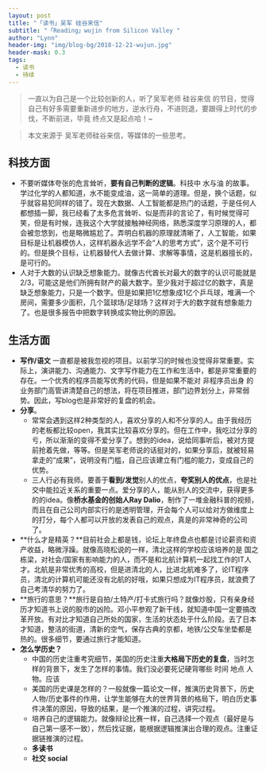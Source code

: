 ```yaml
---
layout: post
title: "「读书」吴军 硅谷来信"
subtitle: "「Reading」wujin from Silicon Valley "
author: "Lynn"
header-img: "img/blog-bg/2018-12-21-wujun.jpg"
header-mask: 0.3
tags:
  - 读书
  - 待续
---
```


> 一直以为自己是一个比较创新的人，听了吴军老师 硅谷来信 的节目，觉得自己有好多需要重新进步的地方，逆水行舟，不进则退，要跟得上时代的步伐，不断前进，毕竟 终点又是起点哈！~

> 本文来源于 吴军老师硅谷来信，等媒体的一些思考。

## 科技方面

- 不要听媒体夸张的危言耸听，**要有自己判断的逻辑**。科技中 水与油 的故事。学过化学的人都知道，水不能变成油，这一简单的道理。但是，换个话题，似乎就容易犯同样的错了。现在大数据、人工智能都是热门的话题，于是任何人都想插一脚，我已经看了太多危言耸听、似是而非的言论了，有时候觉得可笑，但是有时候，连我这个大学就接触神经网络，熟悉深度学习原理的人，都会被忽悠到，也是略微尴尬了。弄明白机器的原理就清晰了，人工智能，如果目标是让机器模仿人，这样机器永远学不会“人的思考方式”，这个是不可行的。但是换个目标，让机器替代人去做计算、求解等事情，这是机器擅长的，是可行的。
- 人对于大数的认识缺乏想象能力。就像古代酋长对最大的数字的认识可能就是2/3，可能这是他们所拥有财产的最大数字。至少我对于超过亿的数字，真是缺乏想象能力，只是一个数字。但是如果把1亿想象成1亿个乒乓球，堆满一个房间，需要多少面积，几个篮球场/足球场？这样对于大的数字就有想象能力了。也是很多报告中把数字转换成实物比例的原因。



## 生活方面

- **写作/语文** 一直都是被我忽视的项目。以前学习的时候也没觉得非常重要。实际上，演讲能力、沟通能力、文字写作能力在工作和生活中，都是非常重要的存在。一个优秀的程序员能写优秀的代码，但是如果不能对 非程序员出身 的业务部门高管讲清楚自己的想法，将在项目推进，部门边界划分上，非常弱势。因此，写blog也是非常好的复盘的机会。
- **分享**。
	- 常常会遇到这样2种类型的人，喜欢分享的人和不分享的人。由于我经历的老板都比较open，我其实比较喜欢分享的。但在工作中，我吃过分享的亏，所以渐渐的变得不爱分享了。想到的idea，说给同事听后，被对方提前抢着先做，等等。但是吴军老师说的话挺对的，如果分享后，就被轻易拿走的“成果”，说明没有门槛，自己应该建立有门槛的能力，变成自己的优势。
	- 三人行必有我师。要善于**看到/发觉**别人的优点，**夸奖别人的优点**，也是社交中能拉近关系的重要一点。爱分享的人，能从别人的交流中，获得更多的的idea。像**桥水基金的创始人Ray Dalio**，制作了一堆金融科普的视频，而且在自己公司内部实行的是透明管理，开会每个人可以给对方做维度上的打分，每个人都可以开放的发表自己的观点，真是的非常神奇的公司了。
- **什么才是精英？**目前社会上都是钱，论坛上年终盘点也都是讨论薪资和资产收益，略微浮躁。就像高晓松说的一样，清北这样的学校应该培养的是 国之栋梁，对社会/国家有影响能力的人，而不是和北航计算机一起找工作的IT人才。北航是非常优秀的高校，但是进清北的人，比进北航难多了，论IT程序员，清北的计算机可能还没有北航的好哦，如果只想成为IT程序员，就浪费了自己考清华的努力了。
- **旅行的意思？**旅行是自拍/土特产/打卡式旅行吗？就像炒股，只有亲身经历才知道书上说的股市的凶险。邓小平参观了新干线，就知道中国一定要搞改革开放。有对比才知道自己所处的国家，生活的状态处于什么阶段。去了日本才知道，整洁的街道，清新的空气，保存古典的京都，地铁/公交车坐垫都是热的。很多细节，要通过旅行才能知道。
- **怎么学历史？**
	- 中国的历史注重考究细节，美国的历史注重**大格局下历史的复盘**，当时怎样的背景下，发生了怎样的事情。我们没必要死记硬背哪些 时间 地点 人物。应该
	- 美国的历史课是怎样的？一般就像一篇论文一样，推演历史背景下，历史人物/历史事件的作用，让学生能够在大的世界背景的格局下，明白历史事件决策的原因，导致的结果，是一个推演的过程，讲究过程。
	- 培养自己的逻辑能力。就像辩论比赛一样，自己选择一个观点（最好是与自己第一感不一致），然后找证据，能根据逻辑推演出合理的观点。注重证据链推演的过程。
	- **多读书**
	- **社交 social**



